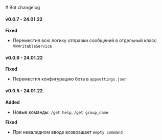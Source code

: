 ﻿﻿# Bot changelog

#### v0.0.7 - 24.01.22

**Fixed**

* Переместил всю логику отправки сообщений в отдельный класс `VkWritableService`

#### v0.0.6 - 24.01.22

**Fixed**

* Переместил конфигурацию бота в `appsettings.json`

#### v0.0.5 - 24.01.22

**Added**

* Новые команды: `/get help`, `/get group_name`

**Fixed**

* При невалидном вводе возвращает `empty command`

